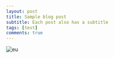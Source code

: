 ```yaml
---
layout: post
title: Sample blog post
subtitle: Each post also has a subtitle
tags: [test]
comments: true
---
```


![eu](blob:https://web.telegram.org/6b226dc9-2abe-4849-b3d0-65f1123904bf)
